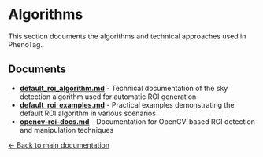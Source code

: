 # Algorithms

This section documents the algorithms and technical approaches used in PhenoTag.

## Documents

- **[default_roi_algorithm.md](default_roi_algorithm.md)** - Technical documentation of the sky detection algorithm used for automatic ROI generation
- **[default_roi_examples.md](default_roi_examples.md)** - Practical examples demonstrating the default ROI algorithm in various scenarios
- **[opencv-roi-docs.md](opencv-roi-docs.md)** - Documentation for OpenCV-based ROI detection and manipulation techniques

[← Back to main documentation](../README.md)